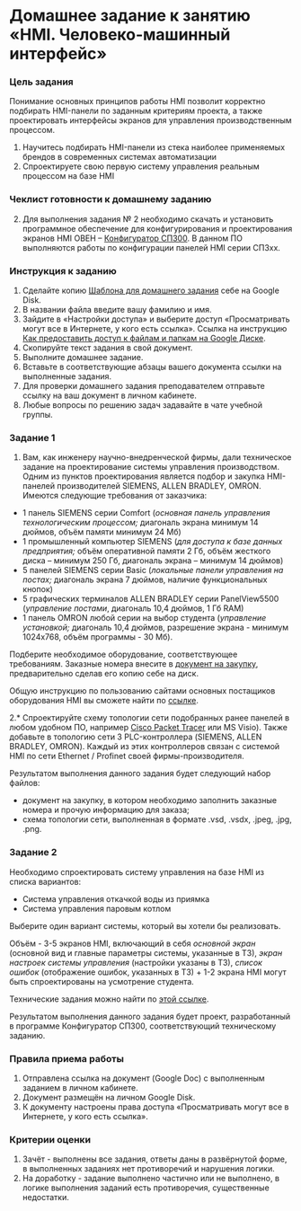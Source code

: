 # Домашнее задание к занятию «HMI. Человеко-машинный интерфейс»

### Цель задания

Понимание основных принципов работы HMI позволит корректно подбирать HMI-панели по заданным критериям проекта, а также проектировать интерфейсы экранов для управления производственным процессом.

1. Научитесь подбирать HMI-панели из стека наиболее применяемых брендов в современных системах автоматизации
2. Спроектируете свою первую систему управления реальным процессом на базе HMI

### Чеклист готовности к домашнему заданию

2.	Для выполнения задания № 2 необходимо скачать и установить программное обеспечение для конфигурирования и проектирования экранов HMI ОВЕН – [Конфигуратор СП300](https://owen.ru/license-file?f=https://www.owen.ru/upl_files/PO/SP300_project_V2.D3k-5.zip). В данном ПО выполняются работы по конфигурации панелей HMI серии СП3хх.

### Инструкция к заданию
1. Сделайте копию [Шаблона для домашнего задания](https://docs.google.com/document/d/1nRHcTF_EHkOlZ2-IqiSau9f950M-xMRWYwMO3OizU7A/edit?usp=sharing) себе на Google Disk.
2. В названии файла введите вашу фамилию и имя.
3. Зайдите в «Настройки доступа» и выберите доступ «Просматривать могут все в Интернете, у кого есть ссылка». Ссылка на инструкцию [Как предоставить доступ к файлам и папкам на Google Диске](https://support.google.com/docs/answer/2494822?hl=ru&co=GENIE.Platform%3DDesktop).
4. Скопируйте текст задания в свой документ.
5. Выполните домашнее задание.
6. Вставьте в соответствующие абзацы вашего документа ссылки на выполненные задания.
7. Для проверки домашнего задания преподавателем отправьте ссылку на ваш документ в личном кабинете.
8. Любые вопросы по решению задач задавайте в чате учебной группы.

### Задание 1

1.	Вам, как инженеру научно-внедренческой фирмы, дали техническое задание на проектирование системы управления производством. Одним из пунктов проектирования является подбор и закупка HMI-панелей производителей SIEMENS, ALLEN BRADLEY, OMRON. Имеются следующие требования от заказчика: 
- 1 панель SIEMENS серии Comfort (*основная панель управления технологическим процессом;* диагональ экрана минимум 14 дюймов, объём памяти минимум 24 Мб)
- 1 промышленный компьютер SIEMENS (*для доступа к базе данных предприятия;* объём оперативной памяти 2 Гб, объём жесткого диска – минимум 250 Гб, диагональ экрана – минимум 14 дюймов)
- 5 панелей SIEMENS серии Basic (*локальные панели управления на постах;* диагональ экрана 7 дюймов, наличие функциональных кнопок)
- 5 графических терминалов ALLEN BRADLEY серии PanelView5500 (*управление постами*, диагональ 10,4 дюймов, 1 Гб RAM)
- 1 панель OMRON любой серии на выбор студента (*управление установкой;* диагональ 10,4 дюймов, разрешение экрана - минимум 1024х768, объём программы - 30 Мб).

Подберите необходимое оборудование, соответствующее требованиям. Заказные номера внесите в [документ на закупку](https://docs.google.com/spreadsheets/d/1Ih_-mCGzfW3cF6gGTHU2iP1vPlzDokyZxKrSygQIYl4/edit?usp=sharing), предварительно сделав его копию себе на диск.

Общую инструкцию по пользованию сайтами основных постащиков оборудования HMI вы сможете найти по [ссылке](https://docs.google.com/presentation/d/1Fu3dxOV74jE7xlqg93X995V9VFys8KnBgZF97C30lzI/edit?usp=sharing). 

2.*	Спроектируйте схему топологии сети подобранных ранее панелей в любом удобном ПО, например [Cisco Packet Tracer](https://www.netacad.com/ru/courses/packet-tracer) или MS Visio). Также добавьте в топологию сети 3 PLC-контроллера (SIEMENS, ALLEN BRADLEY, OMRON). Каждый из этих контроллеров связан с системой HMI по сети Ethernet / Profinet своей фирмы-производителя.

Результатом выполнения данного задания будет следующий набор файлов:
- документ на закупку, в котором необходимо заполнить заказные номера и прочую информацию для заказа;
- схема топологии сети, выполненная в формате .vsd, .vsdx, .jpeg, .jpg, .png.

### Задание 2

Необходимо спроектировать систему управления на базе HMI из списка вариантов:
- Система управления откачкой воды из приямка
- Система управления паровым котлом

Выберите один вариант системы, который вы хотели бы реализовать. 

Объём - 3-5 экранов HMI, включающий в себя *основной экран* (основной вид и главные параметры системы, указанные в ТЗ), *экран настроек системы управления* (настройки указаны в ТЗ), *список ошибок* (отображение ошибок, указанных в ТЗ) + 1-2 экрана HMI могут быть спроектированы на усмотрение студента.

Технические задания можно найти по [этой ссылке](https://docs.google.com/document/d/1tr5M0f4cRKe0RDsGPCH5zHCxJCZtPffaNEIwx80CEks/edit?usp=sharing).

Результатом выполнения данного задания будет проект, разработанный в программе Конфигуратор СП300, соответствующий техническому заданию. 

### Правила приема работы

1. Отправлена ссылка на документ (Google Doc) с выполненным заданием в личном кабинете.
2. Документ размещён на личном Google Disk.
3. К документу настроены права доступа «Просматривать могут все в Интернете, у кого есть ссылка».

### Критерии оценки

1. Зачёт - выполнены все задания, ответы даны в развёрнутой форме, в выполненных заданиях нет противоречий и нарушения логики.
2. На доработку - задание выполнено частично или не выполнено, в логике выполнения заданий есть противоречия, существенные недостатки.

